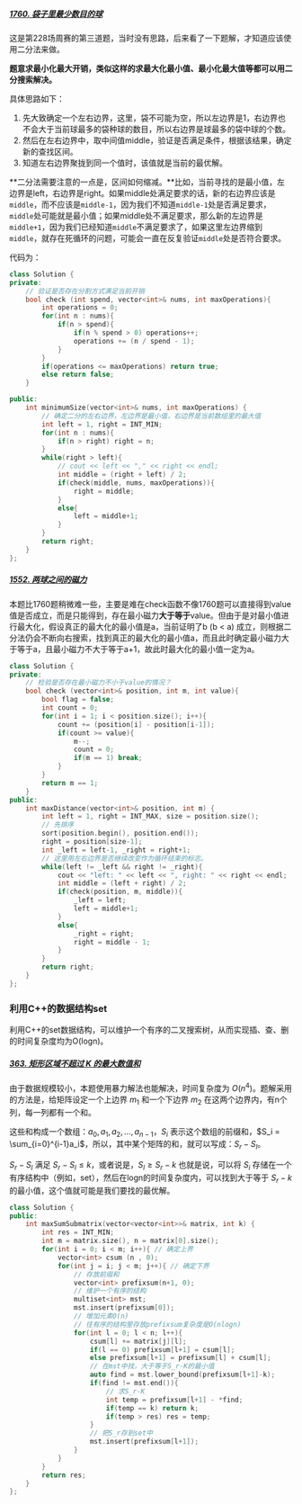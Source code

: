 ##### [1760. 袋子里最少数目的球](https://leetcode-cn.com/problems/minimum-limit-of-balls-in-a-bag/)

这是第228场周赛的第三道题，当时没有思路，后来看了一下题解，才知道应该使用二分法来做。

**题意求最小化最大开销，类似这样的求最大化最小值、最小化最大值等都可以用二分搜索解决。**

具体思路如下：

1. 先大致确定一个左右边界，这里，袋不可能为空，所以左边界是1，右边界也不会大于当前球最多的袋种球的数目，所以右边界是球最多的袋中球的个数。
2. 然后在左右边界中，取中间值middle，验证是否满足条件，根据该结果，确定新的查找区间。
3. 知道左右边界聚拢到同一个值时，该值就是当前的最优解。

**二分法需要注意的一点是，区间如何缩减。**比如，当前寻找的是最小值，左边界是left，右边界是right。如果middle处满足要求的话，新的右边界应该是`middle`，而不应该是`middle-1`，因为我们不知道`middle-1`处是否满足要求，`middle`处可能就是最小值；如果middle处不满足要求，那么新的左边界是`middle+1`，因为我们已经知道`middle`不满足要求了，如果这里左边界缩到`middle`，就存在死循环的问题，可能会一直在反复验证`middle`处是否符合要求。

代码为：

```c++
class Solution {
private:
    // 验证是否存在分割方式满足当前开销
    bool check (int spend, vector<int>& nums, int maxOperations){
        int operations = 0;
        for(int n : nums){
            if(n > spend){
                if(n % spend > 0) operations++;
                operations += (n / spend - 1);
            }
        }
        if(operations <= maxOperations) return true;
        else return false;
    }

public:
    int minimumSize(vector<int>& nums, int maxOperations) {
        // 确定二分的左右边界，左边界是最小值，右边界是当前数组里的最大值
        int left = 1, right = INT_MIN;
        for(int n : nums){
            if(n > right) right = n;
        }
        while(right > left){
            // cout << left << "," << right << endl; 
            int middle = (right + left) / 2;
            if(check(middle, nums, maxOperations)){
                right = middle;
            }
            else{
                left = middle+1;
            }
        }
        return right;
    }
};
```



##### [1552. 两球之间的磁力](https://leetcode-cn.com/problems/magnetic-force-between-two-balls/)

本题比1760题稍微难一些，主要是难在check函数不像1760题可以直接得到value值是否成立，而是只能得到，存在最小磁力**大于等于**value。但由于是对最小值进行最大化，假设真正的最大化的最小值是a，当前证明了b (b < a) 成立，则根据二分法仍会不断向右搜索，找到真正的最大化的最小值a，而且此时确定最小磁力大于等于a，且最小磁力不大于等于a+1，故此时最大化的最小值一定为a。

```c++
class Solution {
private:
    // 检验是否存在最小磁力不小于value的情况？
    bool check (vector<int>& position, int m, int value){
        bool flag = false;
        int count = 0;
        for(int i = 1; i < position.size(); i++){
            count += (position[i] - position[i-1]);
            if(count >= value){
                m--;
                count = 0;
                if(m == 1) break;
            }
        }
        return m == 1;
    }
public:
    int maxDistance(vector<int>& position, int m) {
        int left = 1, right = INT_MAX, size = position.size();
        // 先排序
        sort(position.begin(), position.end());
        right = position[size-1];
        int _left = left-1, _right = right+1;
        // 这里用左右边界是否继续改变作为循环结束的标志。
        while(left != _left && right != _right){
            cout << "left: " << left << ", right: " << right << endl;
            int middle = (left + right) / 2;
            if(check(position, m, middle)){
                _left = left;
                left = middle+1;
            }
            else{
                _right = right;
                right = middle - 1;
            }
        }
        return right;
    }
};
```



### 利用C++的数据结构set

利用C++的set数据结构，可以维护一个有序的二叉搜索树，从而实现插、查、删的时间复杂度均为O(logn)。

##### [363. 矩形区域不超过 K 的最大数值和](https://leetcode-cn.com/problems/max-sum-of-rectangle-no-larger-than-k/)

由于数据规模较小，本题使用暴力解法也能解决，时间复杂度为 $O(n^4)$。题解采用的方法是，给矩阵设定一个上边界 $m_1$ 和一个下边界 $m_2$ 在这两个边界内，有n个列，每一列都有一个和。

这些和构成一个数组：$a_0, a_1, a_2, ..., a_{n-1}$，$S_i$ 表示这个数组的前缀和，$S_i = \sum_{i=0}^{i-1}a_i$，所以，其中某个矩阵的和，就可以写成：$S_r - S_l$。

$S_r - S_l$ 满足 $S_r - S_l \le k$，或者说是，$S_l \ge S_r - k$ 也就是说，可以将 $S_i$ 存储在一个有序结构中（例如，set），然后在logn的时间复杂度内，可以找到大于等于 $S_r - k$ 的最小值，这个值就可能是我们要找的最优解。

```c++
class Solution {
public:
    int maxSumSubmatrix(vector<vector<int>>& matrix, int k) {
        int res = INT_MIN;
        int m = matrix.size(), n = matrix[0].size();
        for(int i = 0; i < m; i++){ // 确定上界
            vector<int> csum (n , 0);
            for(int j = i; j < m; j++){ // 确定下界
                // 存放前缀和
                vector<int> prefixsum(n+1, 0);
                // 维护一个有序的结构
                multiset<int> mst;
                mst.insert(prefixsum[0]);
                // 增加元素O(n)
                // 往有序的结构里存放prefixsum复杂度是O(nlogn)
                for(int l = 0; l < n; l++){
                    csum[l] += matrix[j][l];
                    if(l == 0) prefixsum[l+1] = csum[l];
                    else prefixsum[l+1] = prefixsum[l] + csum[l];
                    // 在mst中找，大于等于S_r-K的最小值
                    auto find = mst.lower_bound(prefixsum[l+1]-k);
                    if(find != mst.end()){
                        // 求S_r-K
                        int temp = prefixsum[l+1] - *find;
                        if(temp == k) return k;
                        if(temp > res) res = temp;
                    }
                    // 把S_r存到set中
                    mst.insert(prefixsum[l+1]);
                }
            }
        }
        return res;
    }
};
```

